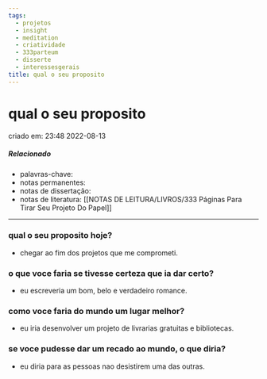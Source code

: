 ```yaml
---
tags:
  - projetos
  - insight
  - meditation
  - criatividade
  - 333parteum
  - disserte
  - interessesgerais
title: qual o seu proposito
---
```


# qual o seu proposito
criado em: 23:48 2022-08-13

##### Relacionado
- palavras-chave: 
- notas permanentes: 
- notas de dissertação:
- notas de literatura: [[NOTAS DE LEITURA/LIVROS/333 Páginas Para Tirar Seu Projeto Do Papel]]

---
### qual o seu proposito hoje?
- chegar ao fim dos projetos que me comprometi.
### o que voce faria se tivesse certeza que ia dar certo?
- eu escreveria um bom, belo e verdadeiro romance.
### como voce faria do mundo um lugar melhor?
- eu iria desenvolver um projeto de livrarias gratuitas e bibliotecas.
### se voce pudesse dar um recado ao mundo, o que diria?
- eu diria para as pessoas nao desistirem uma das outras.